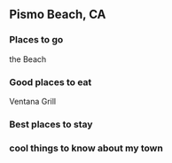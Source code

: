 ## Pismo Beach, CA

### Places to go
the Beach

### Good places to eat
Ventana Grill

### Best places to stay

### cool things to know about my town
